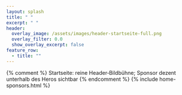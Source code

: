 ```yaml
---
layout: splash
title: " "
excerpt: " "
header:
  overlay_image: /assets/images/header-startseite-full.png
  overlay_filter: 0.0
  show_overlay_excerpt: false
feature_row:
  - title: ""
---
```

{% comment %} Startseite: reine Header‑Bildbühne; Sponsor dezent unterhalb des Heros sichtbar {% endcomment %}
{% include home-sponsors.html %}

